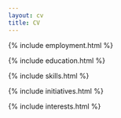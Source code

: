 ```yaml
---
layout: cv
title: CV
---
```


{% include employment.html %}

{% include education.html %}

{% include skills.html %}

{% include initiatives.html %}

{% include interests.html %}